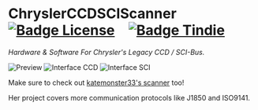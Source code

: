 # ChryslerCCDSCIScanner [![Badge License]][License] [![Badge Tindie]][Tindie]

*Hardware & Software For Chrysler's Legacy CCD / SCI-Bus.*

![Preview]
![Interface CCD]
![Interface SCI]

Make sure to check out [katemonster33's scanner][CDJPScanMaster] too!

Her project covers more communication protocols like J1850 and ISO9141. 


<!----------------------------------------------------------------------------->

[Badge License]: https://img.shields.io/badge/License-GPLv3-blue.svg?style=for-the-badge
[Badge Tindie]: https://img.shields.io/badge/Buy_On_Tindie-17aeb9?style=for-the-badge&logo=shopify&logoColor=white

[Interface SCI]: https://chryslerccdsci.files.wordpress.com/2021/08/gui_sci-bus_pcm_table_01.png
[Interface CCD]: https://chryslerccdsci.files.wordpress.com/2021/08/gui_ccd-bus_table_01.png
[Preview]: https://chryslerccdsci.files.wordpress.com/2021/08/img_20210819_170230_02.jpg

[Tindie]: https://www.tindie.com/products/17595/

[License]: LICENSE

[CDJPScanMaster]: https://github.com/katemonster33/CDJPScanMaster